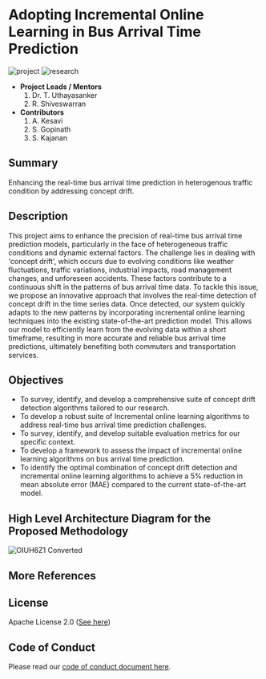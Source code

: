 # Adopting Incremental Online Learning in Bus Arrival Time Prediction

![project] ![research]

- <b>Project Leads / Mentors</b>
    1. Dr. T. Uthayasanker
    2. R. Shiveswarran
- <b>Contributors</b>
    1. A. Kesavi
    2. S. Gopinath
    3. S. Kajanan

## Summary

Enhancing the real-time bus arrival time prediction in heterogenous traffic condition by addressing concept drift.

## Description

This project aims to enhance the precision of real-time bus arrival time prediction models, particularly in the face of heterogeneous traffic conditions and dynamic external factors. The challenge lies in dealing with 'concept drift', which occurs due to evolving conditions like weather fluctuations, traffic variations, industrial impacts, road management changes, and unforeseen accidents. These factors contribute to a continuous shift in the patterns of bus arrival time data. To tackle this issue, we propose an innovative approach that involves the real-time detection of concept drift in the time series data. Once detected, our system quickly adapts to the new patterns by incorporating incremental online learning techniques into the existing state-of-the-art prediction model. This allows our model to efficiently learn from the evolving data within a short timeframe, resulting in more accurate and reliable bus arrival time predictions, ultimately benefiting both commuters and transportation services.

## Objectives
- To survey, identify, and develop a comprehensive suite of concept drift detection algorithms tailored to our research.
- To develop a robust suite of Incremental online learning algorithms to address real-time bus arrival time prediction challenges.
- To survey, identify, and develop suitable evaluation metrics for our specific context.
- To develop a framework to assess the impact of incremental online learning algorithms on bus arrival time prediction.
- To identify the optimal combination of concept drift detection and incremental online learning algorithms to achieve a 5% reduction in mean absolute error (MAE) compared to the current state-of-the-art model.

## High Level Architecture Diagram for the Proposed Methodology

![OIUH6Z1  Converted](https://github.com/aaivu/Incremental-Online-Learning-for-BAT-Prediction/assets/89178049/ce2fe60d-1dd5-4f89-87f4-0c91c985bd7b)


## More References

## License

Apache License 2.0 ([See here](https://github.com/aaivu/aaivu-introduction/blob/master/LICENSE))

## Code of Conduct

Please read our [code of conduct document here](https://github.com/aaivu/aaivu-introduction/blob/master/docs/code_of_conduct.md).

[project]: https://img.shields.io/badge/-Project-blue
[research]: https://img.shields.io/badge/-Research-yellowgreen
